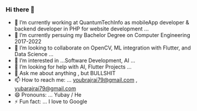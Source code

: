 ### Hi there 👋

- 🔭 I’m currently working at QuantumTechInfo as mobileApp developer  & backend developer in PHP for website development ... 
- 🌱 I’m currently persuing my Bachelor Degree on Computer Engineering 2017-2022
- 👯 I’m looking to collaborate on OpenCV, ML integration with Flutter, and Data Science ...
- 👀 I’m interested in ...Software Development, AI ...
- 🤔 I’m looking for help with AI, Flutter Projects ...
- 💬 Ask me about anything , but BULLSHIT
- 📫 How to reach me: ... youbrajrai79@gmail.com , yubarajrai79@gmail.com
- 😄 Pronouns: ... Yubay / He
- ⚡ Fun fact: ... I love to Google 
